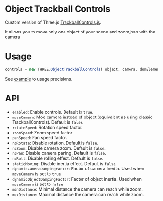 Object Trackball Controls
=========================
Custom version of Three.js [TrackballControls.js](https://github.com/mrdoob/three.js/blob/master/examples/js/controls/TrackballControls.js).

It allows you to move only one object of your scene and zoom/pan with the camera

# Usage
```js
controls = new THREE.ObjectTrackballControls( object, camera, domElement );
```

See [example](./example) to usage precisions.

# API
* `enabled`: Enable controls. Default is `true`.
* `moveCamera`: Moe camera instead of object (equivalent as using classic TrackballControls). Default is `false`.
* `rotateSpeed`: Rotation speed factor.
* `zoomSpeed`: Zoom speed factor.
* `panSpeed`: Pan speed factor.
* `noRotate`: Disable rotation. Default is `false`.
* `noZoom`: Disable camera zoom. Default is `false`.
* `noPan`: Disable camera paning. Default is `false`.
* `noRoll`: Disable rolling effect. Default is `false`.
* `staticMoving`: Disable inertia effect. Default is `false`.
* `dynamicCameraDampingFactor`: Factor of camera inertia. Used when `moveCamera` is set to `true`
* `dynamicObjectDampingFactor`: Factor of object inertia. Used when `moveCamera` is set to `false`
* `minDistance`: Minimal distance the camera can reach while zoom.
* `maxDistance`: Maximal distance the camera can reach while zoom.